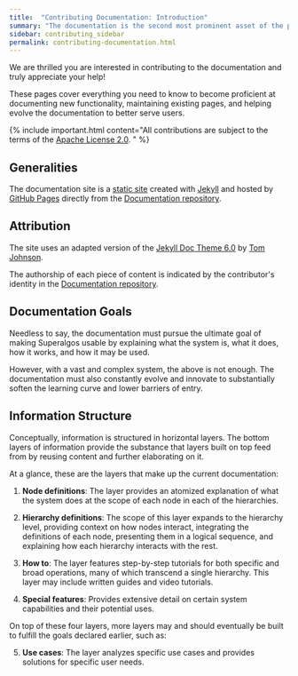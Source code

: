 ```yaml
---
title:  "Contributing Documentation: Introduction"
summary: "The documentation is the second most prominent asset of the project after the system itself. As such, contributing to the documentation has a huge impact!"
sidebar: contributing_sidebar
permalink: contributing-documentation.html
---
```


We are thrilled you are interested in contributing to the documentation and truly appreciate your help! 

These pages cover everything you need to know to become proficient at documenting new functionality, maintaining existing pages, and helping evolve the documentation to better serve users.

{% include important.html content="All contributions are subject to the terms of the <a href='https://github.com/Superalgos/Superalgos/blob/master/LICENSE' rel='nofollow' rel='noopener' target='_blank'>Apache License 2.0</a>. " %}

## Generalities

The documentation site is a <a href='https://en.wikipedia.org/wiki/Static_web_page' rel='nofollow' rel='noopener' target='_blank'>static site</a> created with <a href='https://jekyllrb.com/' rel='nofollow' rel='noopener' target='_blank'>Jekyll</a> and hosted by <a href='https://pages.github.com/' rel='nofollow' rel='noopener' target='_blank'>GitHub Pages</a> directly from the <a href='https://github.com/Superalgos/Documentation' target='_blank'>Documentation repository</a>.

## Attribution

The site uses an adapted version of the <a href='https://idratherbewriting.com/documentation-theme-jekyll/' rel='noopener' target='_blank'>Jekyll Doc Theme 6.0</a> by <a href='https://idratherbewriting.com/documentation-theme-jekyll/' rel='noopener' target='_blank'>Tom Johnson</a>.

The authorship of each piece of content is indicated by the contributor's identity in the <a href='https://github.com/Superalgos/Documentation' rel='noopener' target='_blank'>Documentation repository</a>.

## Documentation Goals

Needless to say, the documentation must pursue the ultimate goal of making Superalgos usable by explaining what the system is, what it does, how it works, and how it may be used.

However, with a vast and complex system, the above is not enough. The documentation must also constantly evolve and innovate to substantially soften the learning curve and lower barriers of entry.

## Information Structure

Conceptually, information is structured in horizontal layers. The bottom layers of information provide the substance that layers built on top feed from by reusing content and further elaborating on it.

At a glance, these are the layers that make up the current documentation:

1. **Node definitions**: The layer provides an atomized explanation of what the system does at the scope of each node in each of the hierarchies.

1. **Hierarchy definitions**: The scope of this layer expands to the hierarchy level, providing context on how nodes interact, integrating the definitions of each node, presenting them in a logical sequence, and explaining how each hierarchy interacts with the rest.

1. **How to**: The layer features step-by-step tutorials for both specific and broad operations, many of which transcend a single hierarchy. This layer may include written guides and video tutorials.

1. **Special features**: Provides extensive detail on certain system capabilities and their potential uses.

On top of these four layers, more layers may and should eventually be built to fulfill the goals declared earlier, such as:

5. **Use cases**: The layer analyzes specific use cases and provides solutions for specific user needs.

